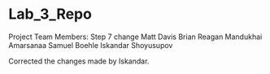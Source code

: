 # Lab_3_Repo
Project Team Members:
Step 7 change
Matt Davis
Brian Reagan
Mandukhai Amarsanaa
Samuel Boehle
Iskandar Shoyusupov

Corrected the changes made by Iskandar.
